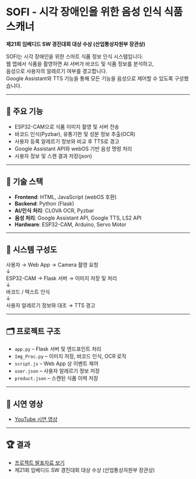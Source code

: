 # SOFI - 시각 장애인을 위한 음성 인식 식품 스캐너

**제21회 임베디드 SW 경진대회 대상 수상 (산업통상자원부 장관상)**

SOFI는 시각 장애인을 위한 스마트 식품 정보 인식 시스템입니다.  
웹 앱에서 식품을 촬영하면 AI 서버가 바코드 및 식품 정보를 분석하고,  
음성으로 사용자의 알레르기 여부를 경고합니다.  
Google Assistant와 TTS 기능을 통해 모든 기능을 음성으로 제어할 수 있도록 구성했습니다.

---

## 📌 주요 기능

- ESP32-CAM으로 식품 이미지 촬영 및 서버 전송
- 바코드 인식(Pyzbar), 유통기한 및 성분 정보 추출(OCR)
- 사용자 등록 알레르기 정보와 비교 후 TTS로 경고
- Google Assistant API와 webOS 기반 음성 명령 처리
- 사용자 정보 및 스캔 결과 저장(json)

---

## 🧠 기술 스택

- **Frontend**: HTML, JavaScript (webOS 호환)
- **Backend**: Python (Flask)
- **AI/인식 처리**: CLOVA OCR, Pyzbar
- **음성 처리**: Google Assistant API, Google TTS, LS2 API
- **Hardware**: ESP32-CAM, Arduino, Servo Motor

---

## 🧩 시스템 구성도

사용자 → Web App → Camera 촬영 요청<br>
↓<br>
ESP32-CAM → Flask 서버 → 이미지 저장 및 처리<br>
↓<br>
바코드 / 텍스트 인식<br>
↓<br>
사용자 알레르기 정보와 대조 → TTS 경고

---

## 🗂 프로젝트 구조

- `app.py` – Flask 서버 및 엔드포인트 처리
- `Img_Proc.py` – 이미지 저장, 바코드 인식, OCR 로직
- `script.js` – Web App 상 이벤트 제어
- `user.json` – 사용자 알레르기 정보 저장
- `product.json` – 스캔된 식품 이력 저장

---

## 🧪 시연 영상

- [YouTube 시연 영상](https://youtu.be/GVSaJLW1eDQ)

---

## 🏆 결과

- [프로젝트 발표자료 보기](./report.pdf)
- 제21회 임베디드 SW 경진대회 대상 수상 (산업통상자원부 장관상)

